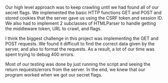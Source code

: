 Our high level approach was to keep crawling until we had found all of our secret flags. We implemented the basic HTTP functions GET and POST and stored cookies that the server gave us using the CSRF token and session ID. We also had to implement 2 subclasses of HTMLParser to handle getting the middleware token, URL to crawl, and flags. 

I think the biggest challenge in this project was implementing the GET and POST requests. We found it difficult to find the correct data given by the server, and also to format the requests. As a result, a lot of our time was spent trying to debug 400 errors. 

Most of our testing was done by just running the script and seeing the return requests/errors from the server. In the end, we knew that our program worked when we got our secret flags.